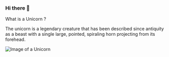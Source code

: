 ### Hi there 👋

What is a Unicorn ?

The unicorn is a legendary creature that has been described since antiquity as a beast with a single large, pointed, spiraling horn projecting from its forehead.

![Image of a Unicorn](https://media.giphy.com/media/wxZVenBE9msRq/giphy.gif)
